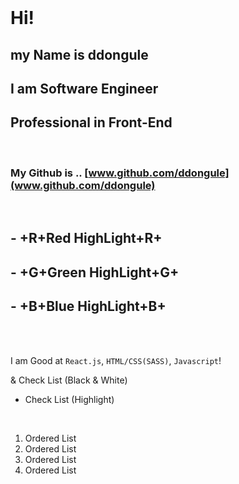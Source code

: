 <br />

# Hi!

## my Name is **ddongule**

## I am Software Engineer

## **Professional in Front-End**

<br />

### My Github is .. [www.github.com/ddongule](www.github.com/ddongule)

<br />

## - +R+Red HighLight+R+

## - +G+Green HighLight+G+

## - +B+Blue HighLight+B+

<br /><br />

I am Good at `React.js`, `HTML/CSS(SASS)`, `Javascript`!

& Check List (Black & White)

- Check List (Highlight)

<br />

1. Ordered List
2. Ordered List
3. Ordered List
4. Ordered List
